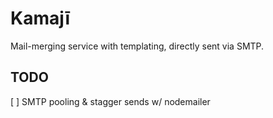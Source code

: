 # Kamajī
Mail-merging service with templating, directly sent via SMTP.

## TODO
[ ] SMTP pooling & stagger sends w/ nodemailer